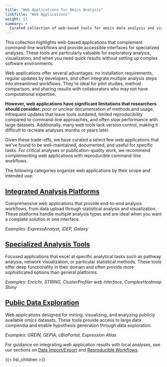```yaml
---
title: "Web Applications for Omics Analysis"
linkTitle: "Web Applications"
weight: 11
summary: >
  Curated collection of web-based tools for omics data analysis and visualization
---
```


This collection highlights web-based applications that complement command-line workflows and provide accessible interfaces for specialized analyses. These tools are particularly valuable for exploratory analysis, visualization, and when you need quick results without setting up complex software environments.

Web applications offer several advantages: no installation requirements, regular updates by developers, and often integrate multiple analysis steps into streamlined workflows. They're ideal for pilot studies, method comparison, and sharing results with collaborators who may not have computational expertise.

**However, web applications have significant limitations that researchers should consider:** poor or unclear documentation of methods and usage, infrequent updates that leave tools outdated, limited reproducibility compared to command-line approaches, and often slow performance with large datasets. Additionally, many web tools lack version control, making it difficult to recreate analyses months or years later.

Given these trade-offs, we have curated a select few web applications that we've found to be well-maintained, documented, and useful for specific tasks. For critical analyses or publication-quality work, we recommend complementing web applications with reproducible command-line workflows.

The following categories organize web applications by their scope and intended use:

## [Integrated Analysis Platforms](integrated-platforms/)
Comprehensive web applications that provide end-to-end analysis workflows, from data upload through statistical analysis and visualization. These platforms handle multiple analysis types and are ideal when you want a complete solution in one interface.

*Examples: ExpressAnalyst, iDEP, Galaxy*

## [Specialized Analysis Tools](specialized-tools/)
Focused applications that excel at specific analytical tasks such as pathway analysis, network visualization, or particular statistical methods. These tools offer deep functionality in their domain and often provide more sophisticated options than general platforms.

*Examples: Enrichr, STRING, ClusterProfiler web interface, ComplexHeatmap Shiny*

## [Public Data Exploration](public-data-mining/)
Web applications designed for mining, visualizing, and analyzing publicly available omics datasets. These tools provide access to large data compendia and enable hypothesis generation through data exploration.

*Examples: GREIN, GEPIA, cBioPortal, Expression Atlas*

For guidance on integrating web application results with local analyses, see our sections on [Data Import/Export](link) and [Reproducible Workflows](link).

{{< list_children >}}
